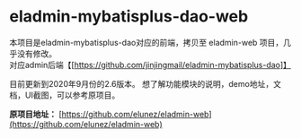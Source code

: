 # eladmin-mybatisplus-dao-web
本项目是eladmin-mybatisplus-dao对应的前端，拷贝至 eladmin-web 项目，几乎没有修改。<br>
对应admin后端【[https://github.com/jinjingmail/eladmin-mybatisplus-dao]】

目前更新到2020年9月份的2.6版本。
想了解功能模块的说明，demo地址，文档，UI截图，可以参考原项目。

**原项目地址：**  [https://github.com/elunez/eladmin-web](https://github.com/elunez/eladmin-web)
